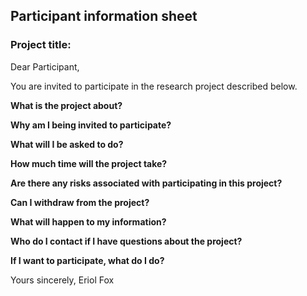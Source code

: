 ## Participant information sheet


### Project title:


Dear Participant,

You are invited to participate in the research project described below.

**What is the project about?**


**Why am I being invited to participate?**



**What will I be asked to do?**



**How much time will the project take?**



**Are there any risks associated with participating in this project?**




**Can I withdraw from the project?**




**What will happen to my information?**



**Who do I contact if I have questions about the project?**




**If I want to participate, what do I do?**




Yours sincerely,
Eriol Fox
